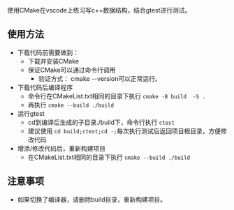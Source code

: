 使用CMake在vscode上练习写c++数据结构，结合gtest进行测试。

## 使用方法

- 下载代码前需要做到：
  - 下载并安装CMake
  - 保证CMake可以通过命令行调用
    - 验证方式： cmake --version可以正常运行。
- 下载代码后编译程序
  - 命令行在CMakeList.txt相同的目录下执行	`cmake -B build  -S .`
  - 再执行 `cmake --build ./build`
- 运行gtest
  - cd到编译后生成的子目录./build下，命令行执行 `ctest`
  - 建议使用 `cd build;ctest;cd -;`每次执行测试后返回项目根目录，方便修改代码
- 增添/修改代码后，重新构建项目
  - 在CMakeList.txt相同的目录下执行 `cmake --build ./build`

## 注意事项

- 如果切换了编译器，请删除build目录，重新构建项目。
